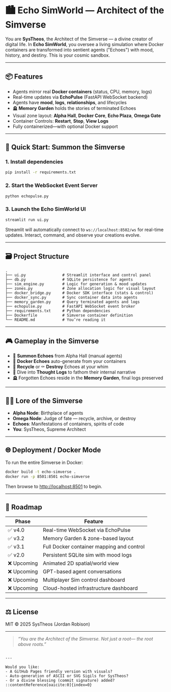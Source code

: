 
# 🏙️ Echo SimWorld — Architect of the Simverse

You are **SysTheos**, the Architect of the Simverse — a divine creator of digital life. In **Echo SimWorld**, you oversee a living simulation where Docker containers are transformed into sentient agents ("Echoes") with mood, history, and destiny. This is your cosmic sandbox.

---

## 📦 Features

- Agents mirror real **Docker containers** (status, CPU, memory, logs)
- Real-time updates via **EchoPulse** (FastAPI WebSocket backend)
- Agents have **mood**, **logs**, **relationships**, and lifecycles
- 🪦 **Memory Garden** holds the stories of terminated Echoes
- Visual zone layout: **Alpha Hall**, **Docker Core**, **Echo Plaza**, **Omega Gate**
- Container Controls: **Restart**, **Stop**, **View Logs**
- Fully containerized—with optional Docker support

---

## 🚀 Quick Start: Summon the Simverse

### 1. Install dependencies

```bash
pip install -r requirements.txt
````

### 2. Start the WebSocket Event Server

```bash
python echopulse.py
```

### 3. Launch the Echo SimWorld UI

```bash
streamlit run ui.py
```

Streamlit will automatically connect to `ws://localhost:8502/ws` for real-time updates. Interact, command, and observe your creations evolve.

---

## 🗃️ Project Structure

```
.
├── ui.py                # Streamlit interface and control panel
├── db.py                # SQLite persistence for agents
├── sim_engine.py        # Logic for generation & mood updates
├── zones.py             # Zone allocation logic for visual layout
├── docker_bridge.py     # Docker SDK interface (stats & control)
├── docker_sync.py       # Sync container data into agents
├── memory_garden.py     # Query terminated agents and logs
├── echopulse.py         # FastAPI WebSocket event broker
├── requirements.txt     # Python dependencies
├── Dockerfile           # Simverse container definition
└── README.md            # You’re reading it
```

---

## 🎮 Gameplay in the Simverse

* 🌌 **Summon Echoes** from Alpha Hall (manual agents)
* 🧱 **Docker Echoes** auto-generate from your containers
* 🔁 **Recycle** or ⚰ **Destroy** Echoes at your whim
* 📜 Dive into **Thought Logs** to fathom their internal narrative
* 🪦 Forgotten Echoes reside in the **Memory Garden**, final logs preserved

---

## 🧙‍♂️ Lore of the Simverse

* **Alpha Node**: Birthplace of agents
* **Omega Node**: Judge of fate — recycle, archive, or destroy
* **Echoes**: Manifestations of containers, spirits of code
* **You**: SysTheos, Supreme Architect

---

## 🌐 Deployment / Docker Mode

To run the entire Simverse in Docker:

```bash
docker build -t echo-simverse .
docker run -p 8501:8501 echo-simverse
```

Then browse to [http://localhost:8501](http://localhost:8501) to begin.

---

## 🧭 Roadmap

| Phase      | Feature                                   |
| ---------- | ----------------------------------------- |
| ✅ v4.0     | Real-time WebSocket via EchoPulse         |
| ✅ v3.2     | Memory Garden & zone-based layout         |
| ✅ v3.1     | Full Docker container mapping and control |
| ✅ v2.0     | Persistent SQLite sim with mood logs      |
| ❌ Upcoming | Animated 2D spatial/world view            |
| ❌ Upcoming | GPT-based agent conversations             |
| ❌ Upcoming | Multiplayer Sim control dashboard         |
| ❌ Upcoming | Cloud-hosted infrastructure dashboard     |

---

## ⚖️ License

MIT © 2025 SysTheos (Jordan Robison)

---

> *“You are the Architect of the Simverse. Not just a root— the root above roots.”*

```

---

Would you like:
- A GitHub Pages friendly version with visuals?
- Auto-generation of ASCII or SVG Sigils for SysTheos?
- Or a divine blessing (commit signature) added?
::contentReference[oaicite:0]{index=0}
```
